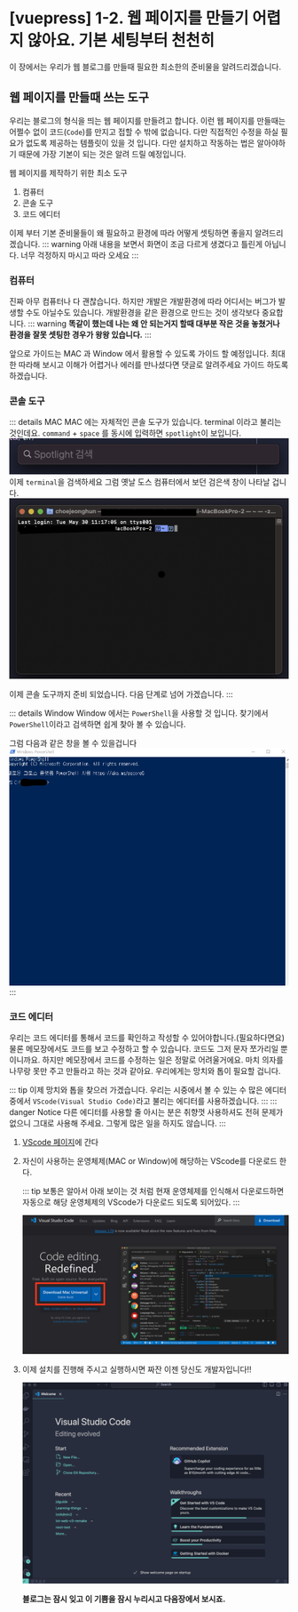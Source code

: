 # [vuepress] 1-2. 웹 페이지를 만들기 어렵지 않아요. 기본 세팅부터 천천히

이 장에서는 우리가 웹 블로그를 만들때 필요한 최소한의 준비물을 알려드리겠습니다.

## 웹 페이지를 만들때 쓰는 도구

우리는 블로그의 형식을 띄는 웹 페이지를 만들려고 합니다. 이런 웹 페이지를 만들때는 어쩔수 없이 코드(`Code`)를 만지고 접할 수 밖에 없습니다. 다만 직접적인 수정을 하실 필요가 없도록 제공하는 템플릿이 있을 것 입니다. 다만 설치하고 작동하는 법은 알아야하기 때문에 가장 기본이 되는 것은 알려 드릴 예정입니다.

웹 페이지를 제작하기 위한 최소 도구

1. 컴퓨터
2. 콘솔 도구
3. 코드 에디터

이제 부터 기본 준비물들이 왜 필요하고 환경에 따라 어떻게 셋팅하면 좋을지 알려드리겠습니다.
::: warning
아래 내용을 보면서 화면이 조금 다르게 생겼다고 틀린게 아닙니다. 너무 걱정하지 마시고 따라 오세요
:::

### 컴퓨터

진짜 아무 컴퓨터나 다 괜찮습니다. 하지만 개발은 개발환경에 따라 어디서는 버그가 발생할 수도 아닐수도 있습니다. 개발환경을 같은 환경으로 만드는 것이 생각보다 중요합니다.
::: warning
**똑같이 했는데 나는 왜 안 되는거지 할때 대부분 작은 것을 놓쳤거나 환경을 잘못 셋팅한 경우가 왕왕 있습니다.**
:::

앞으로 가이드는 MAC 과 Window 에서 활용할 수 있도록 가이드 할 예정입니다. 최대한 따라해 보시고 이해가 어렵거나 에러를 만나셨다면 댓글로 알려주세요 가이드 하도록 하겠습니다.

### 콘솔 도구

::: details MAC
MAC 에는 자체적인 콘솔 도구가 있습니다. terminal 이라고 불리는 것인데요. `command` + `space` 를 동시에 입력하면 `spotlight`이 보입니다.
![mac_spotlight](../guide/src/spotlight.png)
이제 `terminal`을 검색하세요 그럼 옛날 도스 컴퓨터에서 보던 검은색 창이 나타날 겁니다.
![mac_terminal](../guide/src/terminal.png)

이제 콘솔 도구까지 준비 되었습니다. 다음 단계로 넘어 가겠습니다.
:::

::: details Window
Window 에서는 `PowerShell`을 사용할 것 입니다. 찾기에서 `PowerShell`이라고 검색하면 쉽게 찾아 볼 수 있습니다.

그럼 다음과 같은 창을 볼 수 있을겁니다
![PowerShell](../guide/src/powershell.png)
:::

### 코드 에디터

우리는 코드 에디터를 통해서 코드를 확인하고 작성할 수 있어야합니다.(필요하다면요) 물론 메모장에서도 코드를 보고 수정하고 할 수 있습니다. 코드도 그저 문자 쪼가리일 뿐이니까요. 하지만 메모장에서 코드를 수정하는 일은 정말로 어려울거에요. 마치 의자를 나무랑 못만 주고 만들라고 하는 것과 같아요. 우리에게는 망치와 톱이 필요할 겁니다.

::: tip
이제 망치와 톱을 찾으러 가겠습니다. 우리는 시중에서 볼 수 있는 수 많은 에디터 중에서 `VScode(Visual Studio Code)`라고 불리는 에디터를 사용하겠습니다.
:::
::: danger Notice
다른 에디터를 사용할 줄 아시는 분은 취향껏 사용하셔도 전혀 문제가 없으니 그대로 사용해 주세요. 그렇게 많은 일을 하지도 않습니다.
:::

1. [VScode 페이지](https://code.visualstudio.com)에 간다

2. 자신이 사용하는 운영체제(MAC or Window)에 해당하는 VScode를 다운로드 한다.

   ::: tip
   보통은 알아서 아래 보이는 것 처럼 현재 운영체제를 인식해서 다운로드하면 자동으로 해당 운영체제의 VScode가 다운로드 되도록 되어있다.
   :::

   ![VScode download](../guide/src/vscode_download.png)

3. 이제 설치를 진행해 주시고 실행하시면 짜잔 이젠 당신도 개발자입니다!!

   ![vsCode](../guide/src/vscode.png)

   **블로그는 잠시 잊고 이 기쁨을 잠시 누리시고 다음장에서 보시죠.**

